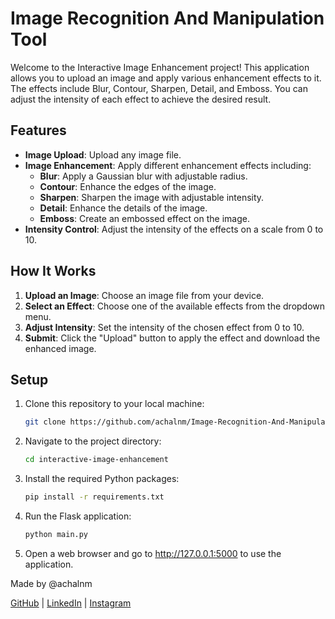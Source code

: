 # Image Recognition And Manipulation Tool

Welcome to the Interactive Image Enhancement project! This application allows you to upload an image and apply various enhancement effects to it. The effects include Blur, Contour, Sharpen, Detail, and Emboss. You can adjust the intensity of each effect to achieve the desired result.

## Features

- **Image Upload**: Upload any image file.
- **Image Enhancement**: Apply different enhancement effects including:
  - **Blur**: Apply a Gaussian blur with adjustable radius.
  - **Contour**: Enhance the edges of the image.
  - **Sharpen**: Sharpen the image with adjustable intensity.
  - **Detail**: Enhance the details of the image.
  - **Emboss**: Create an embossed effect on the image.
- **Intensity Control**: Adjust the intensity of the effects on a scale from 0 to 10.

## How It Works

1. **Upload an Image**: Choose an image file from your device.
2. **Select an Effect**: Choose one of the available effects from the dropdown menu.
3. **Adjust Intensity**: Set the intensity of the chosen effect from 0 to 10.
4. **Submit**: Click the "Upload" button to apply the effect and download the enhanced image.

## Setup

1. Clone this repository to your local machine:
   ```bash
   git clone https://github.com/achalnm/Image-Recognition-And-Manipulation-Tool.git
2. Navigate to the project directory:
   ```bash
   cd interactive-image-enhancement
3. Install the required Python packages:
   ```bash
   pip install -r requirements.txt
4. Run the Flask application:
   ```bash
   python main.py
5. Open a web browser and go to http://127.0.0.1:5000 to use the application.



<footer>
    <p>Made by @achalnm</p>
    <p>
        <a href="https://github.com/achalnm" target="_blank">GitHub</a> |
        <a href="https://www.linkedin.com/in/achal-n-35153821b/" target="_blank">LinkedIn</a> |
        <a href="https://instagram.com/achal_n26" target="_blank">Instagram</a>
    </p>
</footer>
